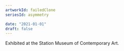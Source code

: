 ```yaml
---
artworkId: failedClone
seriesId: asymmetry

date: "2021-01-01"
draft: false
---
```


Exhibited at the Station Museum of Contemporary Art.